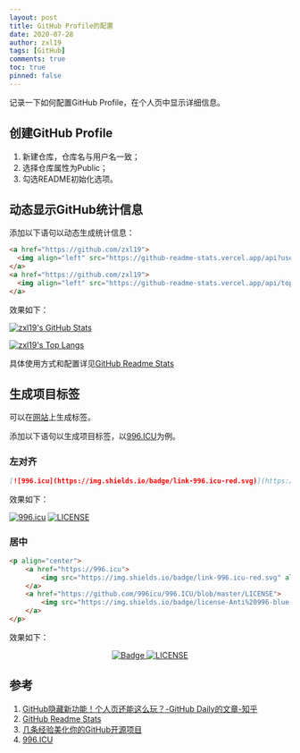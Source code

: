 ```yaml
---
layout: post
title: GitHub Profile的配置
date: 2020-07-28
author: zxl19
tags: [GitHub]
comments: true
toc: true
pinned: false
---
```


记录一下如何配置GitHub Profile，在个人页中显示详细信息。

<!-- more -->

## 创建GitHub Profile

1. 新建仓库，仓库名与用户名一致；
2. 选择仓库属性为Public；
3. 勾选README初始化选项。

## 动态显示GitHub统计信息

添加以下语句以动态生成统计信息：

```html
<a href="https://github.com/zxl19">
  <img align="left" src="https://github-readme-stats.vercel.app/api?username=zxl19&count_private=true&show_icons=true&theme=prussian" />
</a>
<a href="https://github.com/zxl19">
  <img align="left" src="https://github-readme-stats.vercel.app/api/top-langs/?username=zxl19&layout=compact&theme=prussian" />
</a>
```

效果如下：

[![zxl19's GitHub Stats](https://github-readme-stats.vercel.app/api?username=zxl19&count_private=true&show_icons=true&theme=prussian)](https://github.com/zxl19)

[![zxl19's Top Langs](https://github-readme-stats.vercel.app/api/top-langs/?username=zxl19&layout=compact&theme=prussian)](https://github.com/zxl19)

具体使用方式和配置详见[GitHub Readme Stats](https://github.com/anuraghazra/github-readme-stats)

## 生成项目标签

可以在[网站](https://shields.io/)上生成标签。

添加以下语句以生成项目标签，以[996.ICU](https://github.com/996icu/996.ICU)为例。

### 左对齐

```markdown
[![996.icu](https://img.shields.io/badge/link-996.icu-red.svg)](https://996.icu) [![LICENSE](https://img.shields.io/badge/license-Anti%20996-blue.svg)](https://github.com/996icu/996.ICU/blob/master/LICENSE)
```

效果如下：

[![996.icu](https://img.shields.io/badge/link-996.icu-red.svg)](https://996.icu) [![LICENSE](https://img.shields.io/badge/license-Anti%20996-blue.svg)](https://github.com/996icu/996.ICU/blob/master/LICENSE)

### 居中

```html
<p align="center">
    <a href="https://996.icu">
        <img src="https://img.shields.io/badge/link-996.icu-red.svg" alt="Badge" />
    </a>
    <a href="https://github.com/996icu/996.ICU/blob/master/LICENSE">
        <img src="https://img.shields.io/badge/license-Anti%20996-blue.svg" alt="LICENSE" />
    </a>
</p>
```

效果如下：

<p align="center">
    <a href="https://996.icu">
        <img src="https://img.shields.io/badge/link-996.icu-red.svg" alt="Badge" />
    </a>
    <a href="https://github.com/996icu/996.ICU/blob/master/LICENSE">
        <img src="https://img.shields.io/badge/license-Anti%20996-blue.svg" alt="LICENSE" />
    </a>
</p>

## 参考

1. [GitHub隐藏新功能！个人页还能这么玩？-GitHub Daily的文章-知乎](https://zhuanlan.zhihu.com/p/161029860)
2. [GitHub Readme Stats](https://github.com/anuraghazra/github-readme-stats)
3. [几条经验美化你的GitHub开源项目](https://www.jianshu.com/p/d587b91bacb3)
4. [996.ICU](https://github.com/996icu/996.ICU)
